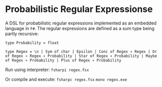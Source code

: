 # Probabilistic Regular Expressionse
A DSL for probabilistic regular expressions implemented as an embedded language in `F#`.
The regular expressions are defined as a sum type being partly recursive:

`type Probability = float`

`type Regex = \n
| Sym of char
| Epsilon
| Conc of Regex ∗ Regex
| Or of Regex ∗ Regex ∗ Probability
| Star of Regex ∗ Probability
| Maybe of Regex ∗ Probability
| Plus of Regex ∗ Probability`

Run using interpreter:
`fsharpi regex.fsx`

Or compile and execute:
`fsharpc regex.fsx`
`mono regex.exe`

